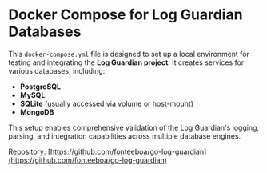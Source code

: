 # Docker Compose for Log Guardian Databases

This `docker-compose.yml` file is designed to set up a local environment for testing and integrating the **Log Guardian project**. It creates services for various databases, including:

* **PostgreSQL**
* **MySQL**
* **SQLite** (usually accessed via volume or host-mount)
* **MongoDB**

This setup enables comprehensive validation of the Log Guardian's logging, parsing, and integration capabilities across multiple database engines.

Repository: [https://github.com/fonteeboa/go-log-guardian](https://github.com/fonteeboa/go-log-guardian)
